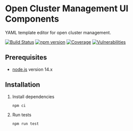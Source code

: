 [comment]: # ( Copyright Contributors to the Open Cluster Management project )

# Open Cluster Management UI Components

YAML template editor for open cluster management.

[![Build Status](https://travis-ci.com/open-cluster-management/temptifly.svg?branch=main)](https://travis-ci.com/open-cluster-management/temptifly)
[![npm version](https://badge.fury.io/js/%40open-cluster-management%2Ftemptifly.svg)](https://badge.fury.io/js/%40open-cluster-management%2Ftemptifly)
[![Coverage](https://sonarcloud.io/api/project_badges/measure?project=open-cluster-management_temptifly&metric=coverage&token=64149a11d78bff9de4105c800b8ec2219dae4ea4)](https://sonarcloud.io/dashboard?id=open-cluster-management_temptifly)
[![Vulnerabilities](https://sonarcloud.io/api/project_badges/measure?project=open-cluster-management_temptifly&metric=vulnerabilities&token=64149a11d78bff9de4105c800b8ec2219dae4ea4)](https://sonarcloud.io/dashboard?id=open-cluster-management_temptifly)


## Prerequisites

- [node.js](https://nodejs.org/) version 14.x

## Installation

1. Install dependencies

   ```
   npm ci
   ```

2. Run tests

   ```
   npm run test
   ```
